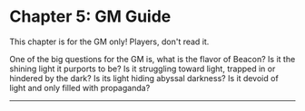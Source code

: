 # Chapter 5: GM Guide

This chapter is for the GM only! Players, don't read it.

One of the big questions for the GM is, what is the flavor of Beacon? Is it the shining light it purports to be? Is it struggling toward light, trapped in or hindered by the dark? Is its light hiding abyssal darkness? Is it devoid of light and only filled with propaganda?

* * * * * * * * * * * * * * * * * * * * * * * * * * * * * * * * * * * * * * * *
